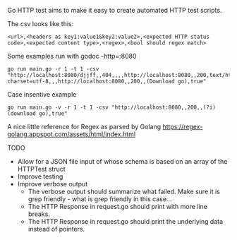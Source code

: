 Go HTTP test aims to make it easy to create automated HTTP test scripts.

The csv looks like this:

    <url>,<headers as key1:value1&key2:value2>,<expected HTTP status code>,<expected content type>,<regex>,<bool should regex match>

Some examples run with godoc -http=:8080

    go run main.go -r 1 -t 1 -csv "http://localhost:8080/djjff,,404,,,,http://localhost:8080,,200,text/html; charset=utf-8,,,http://localhost:8080,,200,,(Download go),true"

Case insentive example

    go run main.go -v -r 1 -t 1 -csv "http://localhost:8080,,200,,(?i)(download go),true"


A nice little reference for Regex as parsed by Golang
https://regex-golang.appspot.com/assets/html/index.html

 TODO

 * Allow for a JSON file input of whose schema is based on an array of the HTTPTest struct
 * Improve testing
 * Improve verbose output
    * The verbose output should summarize what failed. Make sure it is grep friendly - what is grep friendly in this case...
    * The HTTP Response in request.go should print with more line breaks.
    * The HTTP Response in request.go should print the underlying data instead of pointers.

